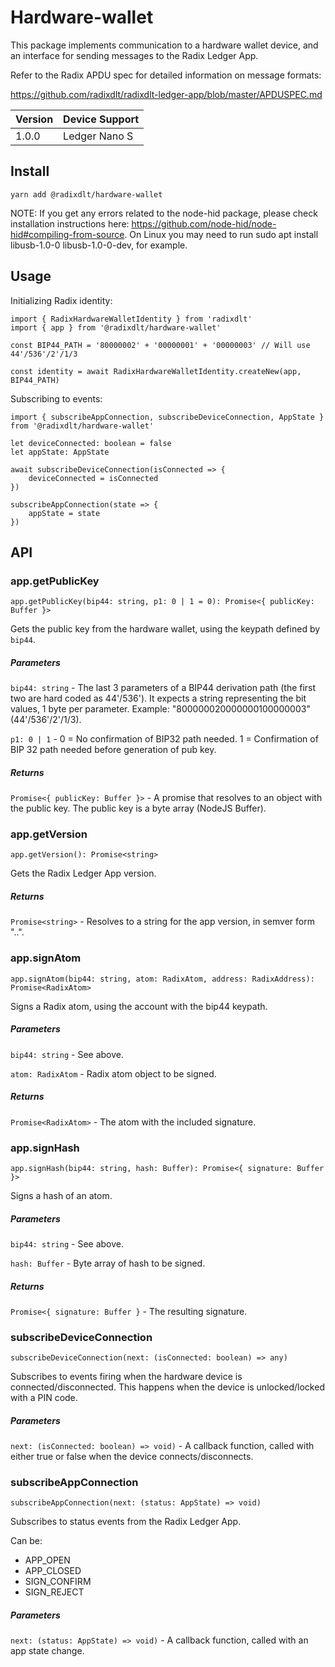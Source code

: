 # Hardware-wallet

This package implements communication to a hardware wallet device, and an interface for sending messages to the Radix Ledger App.

Refer to the Radix APDU spec for detailed information on message formats:

https://github.com/radixdlt/radixdlt-ledger-app/blob/master/APDUSPEC.md


| Version | Device Support | 
|---------|----------------|
| 1.0.0   | Ledger Nano S  |


## Install

`yarn add @radixdlt/hardware-wallet`

NOTE: If you get any errors related to the node-hid package, please check installation instructions here: https://github.com/node-hid/node-hid#compiling-from-source. On Linux you may need to run sudo apt install libusb-1.0-0 libusb-1.0-0-dev, for example.


## Usage

Initializing Radix identity:

    import { RadixHardwareWalletIdentity } from 'radixdlt'
    import { app } from '@radixdlt/hardware-wallet'

    const BIP44_PATH = '80000002' + '00000001' + '00000003' // Will use 44'/536'/2'/1/3

    const identity = await RadixHardwareWalletIdentity.createNew(app, BIP44_PATH)


Subscribing to events:

    import { subscribeAppConnection, subscribeDeviceConnection, AppState } from '@radixdlt/hardware-wallet'

    let deviceConnected: boolean = false
    let appState: AppState

    await subscribeDeviceConnection(isConnected => {
        deviceConnected = isConnected
    })

    subscribeAppConnection(state => {
        appState = state
    })



## API

### app.getPublicKey

    app.getPublicKey(bip44: string, p1: 0 | 1 = 0): Promise<{ publicKey: Buffer }>

Gets the public key from the hardware wallet, using the keypath defined by `bip44`.


##### Parameters

`bip44: string` - The last 3 parameters of a BIP44 derivation path (the first two are hard coded as 44'/536'). It expects a string representing the bit values, 1 byte per parameter. Example: "800000020000000100000003" (44'/536'/2'/1/3).

`p1: 0 | 1` - 0 = No confirmation of BIP32 path needed. 1 = Confirmation of BIP 32 path needed before generation of pub key.


##### Returns

`Promise<{ publicKey: Buffer }>` - A promise that resolves to an object with the public key. The public key is a byte array (NodeJS Buffer).


### app.getVersion

    app.getVersion(): Promise<string>

Gets the Radix Ledger App version.

##### Returns

`Promise<string>` - Resolves to a string for the app version, in semver form "<major>.<minor>.<patch>".


### app.signAtom

    app.signAtom(bip44: string, atom: RadixAtom, address: RadixAddress): Promise<RadixAtom>

Signs a Radix atom, using the account with the bip44 keypath.

##### Parameters

`bip44: string` - See above.

`atom: RadixAtom` - Radix atom object to be signed.

##### Returns

`Promise<RadixAtom>` - The atom with the included signature.


### app.signHash

    app.signHash(bip44: string, hash: Buffer): Promise<{ signature: Buffer }>

Signs a hash of an atom.

##### Parameters

`bip44: string` - See above.

`hash: Buffer` - Byte array of hash to be signed.

##### Returns

`Promise<{ signature: Buffer }` - The resulting signature.


### subscribeDeviceConnection

    subscribeDeviceConnection(next: (isConnected: boolean) => any)
   
Subscribes to events firing when the hardware device is connected/disconnected.
This happens when the device is unlocked/locked with a PIN code.

##### Parameters

`next: (isConnected: boolean) => void)` - A callback function, called with either true or false when the device connects/disconnects.


### subscribeAppConnection

    subscribeAppConnection(next: (status: AppState) => void)
    
Subscribes to status events from the Radix Ledger App.

Can be:

- APP_OPEN
- APP_CLOSED
- SIGN_CONFIRM
- SIGN_REJECT

##### Parameters

`next: (status: AppState) => void)` - A callback function, called with an app state change.
